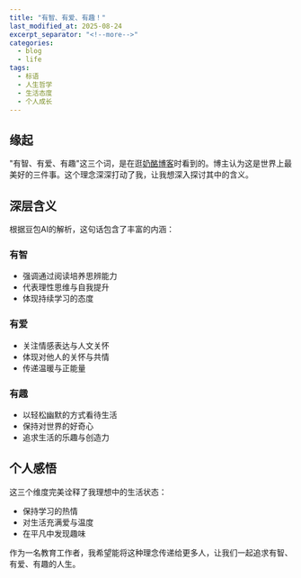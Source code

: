 ```yaml
---
title: "有智、有爱、有趣！"
last_modified_at: 2025-08-24
excerpt_separator: "<!--more-->"
categories:
  - blog
  - life
tags:
  - 标语
  - 人生哲学
  - 生活态度
  - 个人成长
---
```


## 缘起

"有智、有爱、有趣"这三个词，是在逛[奶酪博客](https://www.runningcheese.com/)时看到的。博主认为这是世界上最美好的三件事。这个理念深深打动了我，让我想深入探讨其中的含义。

<!--more-->

## 深层含义

根据豆包AI的解析，这句话包含了丰富的内涵：

### 有智
- 强调通过阅读培养思辨能力
- 代表理性思维与自我提升
- 体现持续学习的态度

### 有爱
- 关注情感表达与人文关怀
- 体现对他人的关怀与共情
- 传递温暖与正能量

### 有趣
- 以轻松幽默的方式看待生活
- 保持对世界的好奇心
- 追求生活的乐趣与创造力

## 个人感悟

这三个维度完美诠释了我理想中的生活状态：
- 保持学习的热情
- 对生活充满爱与温度
- 在平凡中发现趣味

作为一名教育工作者，我希望能将这种理念传递给更多人，让我们一起追求有智、有爱、有趣的人生。
